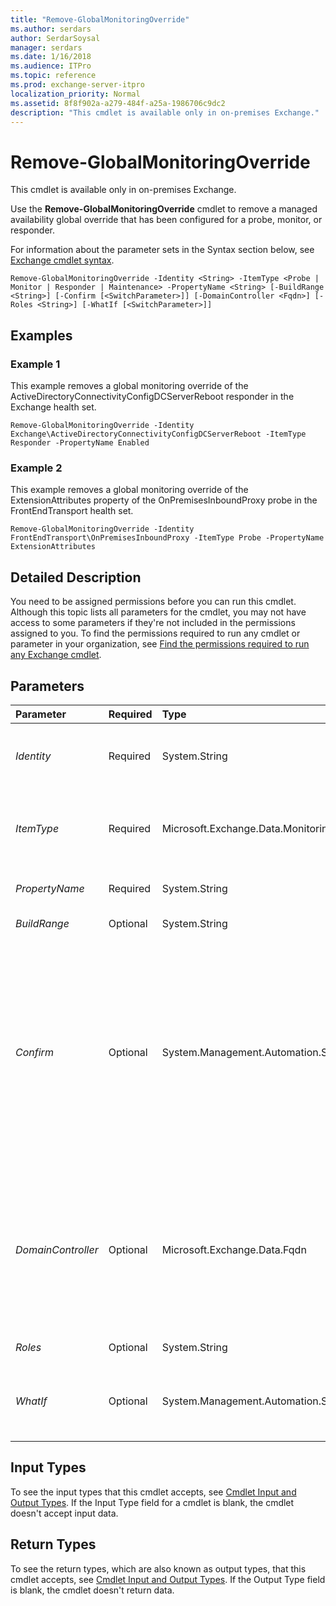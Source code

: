 ```yaml
---
title: "Remove-GlobalMonitoringOverride"
ms.author: serdars
author: SerdarSoysal
manager: serdars
ms.date: 1/16/2018
ms.audience: ITPro
ms.topic: reference
ms.prod: exchange-server-itpro
localization_priority: Normal
ms.assetid: 8f8f902a-a279-484f-a25a-1986706c9dc2
description: "This cmdlet is available only in on-premises Exchange."
---
```


# Remove-GlobalMonitoringOverride

This cmdlet is available only in on-premises Exchange. 
  
Use the **Remove-GlobalMonitoringOverride** cmdlet to remove a managed availability global override that has been configured for a probe, monitor, or responder.
  
For information about the parameter sets in the Syntax section below, see [Exchange cmdlet syntax](https://technet.microsoft.com/library/bb123552.aspx). 
  
```
Remove-GlobalMonitoringOverride -Identity <String> -ItemType <Probe | Monitor | Responder | Maintenance> -PropertyName <String> [-BuildRange <String>] [-Confirm [<SwitchParameter>]] [-DomainController <Fqdn>] [-Roles <String>] [-WhatIf [<SwitchParameter>]]

```

## Examples
<a name="Examples"> </a>

### Example 1

This example removes a global monitoring override of the ActiveDirectoryConnectivityConfigDCServerReboot responder in the Exchange health set.
  
```
Remove-GlobalMonitoringOverride -Identity Exchange\ActiveDirectoryConnectivityConfigDCServerReboot -ItemType Responder -PropertyName Enabled
```

### Example 2

This example removes a global monitoring override of the ExtensionAttributes property of the OnPremisesInboundProxy probe in the FrontEndTransport health set.
  
```
Remove-GlobalMonitoringOverride -Identity FrontEndTransport\OnPremisesInboundProxy -ItemType Probe -PropertyName ExtensionAttributes
```

## Detailed Description
<a name="DetailedDescription"> </a>

You need to be assigned permissions before you can run this cmdlet. Although this topic lists all parameters for the cmdlet, you may not have access to some parameters if they're not included in the permissions assigned to you. To find the permissions required to run any cmdlet or parameter in your organization, see [Find the permissions required to run any Exchange cmdlet](https://technet.microsoft.com/library/mt432940.aspx).
  
## Parameters
<a name="DetailedDescription"> </a>

|**Parameter**|**Required**|**Type**|**Description**|
|:-----|:-----|:-----|:-----|
| _Identity_ <br/> |Required  <br/> |System.String  <br/> |The _Identity_ parameter specifies the monitoring item that was overridden. The value is in the form of HealthSet\MonitoringItem, or HealthSet\MonitoringItem\TargetResource. <br/> |
| _ItemType_ <br/> |Required  <br/> |Microsoft.Exchange.Data.MonitoringItemTypeEnum  <br/> | The _ItemType_ parameter specifies the item type that you want to remove. It can be any of the following values: <br/>  Probe <br/>  Monitor <br/>  Responder <br/> |
| _PropertyName_ <br/> |Required  <br/> |System.String  <br/> |The _PropertyName_ parameter specifies the property for the override you want to remove. <br/> |
| _BuildRange_ <br/> |Optional  <br/> |System.String  <br/> |This parameter is reserved for internal Microsoft use.  <br/> |
| _Confirm_ <br/> |Optional  <br/> |System.Management.Automation.SwitchParameter  <br/> | The _Confirm_ switch specifies whether to show or hide the confirmation prompt. How this switch affects the cmdlet depends on if the cmdlet requires confirmation before proceeding. <br/>  Destructive cmdlets (for example, **Remove-\*** cmdlets) have a built-in pause that forces you to acknowledge the command before proceeding. For these cmdlets, you can skip the confirmation prompt by using this exact syntax: `-Confirm:$false`.  <br/>  Most other cmdlets (for example, **New-\*** and **Set-\*** cmdlets) don't have a built-in pause. For these cmdlets, specifying the _Confirm_ switch without a value introduces a pause that forces you acknowledge the command before proceeding. <br/> |
| _DomainController_ <br/> |Optional  <br/> |Microsoft.Exchange.Data.Fqdn  <br/> |The _DomainController_ parameter specifies the domain controller that's used by this cmdlet to read data from or write data to Active Directory. You identify the domain controller by its fully qualified domain name (FQDN). For example, `dc01.contoso.com`.  <br/> The _DomainController_ parameter isn't supported on Edge Transport servers. An Edge Transport server uses the local instance of Active Directory Lightweight Directory Services (AD LDS) to read and write data. <br/> |
| _Roles_ <br/> |Optional  <br/> |System.String  <br/> |This parameter is reserved for internal Microsoft use.  <br/> |
| _WhatIf_ <br/> |Optional  <br/> |System.Management.Automation.SwitchParameter  <br/> |The _WhatIf_ switch simulates the actions of the command. You can use this switch to view the changes that would occur without actually applying those changes. You don't need to specify a value with this switch. <br/> |
   
## Input Types
<a name="InputTypes"> </a>

To see the input types that this cmdlet accepts, see [Cmdlet Input and Output Types](http://go.microsoft.com/fwlink/p/?linkId=616387). If the Input Type field for a cmdlet is blank, the cmdlet doesn't accept input data. 
  
## Return Types
<a name="ReturnTypes"> </a>

To see the return types, which are also known as output types, that this cmdlet accepts, see [Cmdlet Input and Output Types](http://go.microsoft.com/fwlink/p/?linkId=616387). If the Output Type field is blank, the cmdlet doesn't return data. 
  

